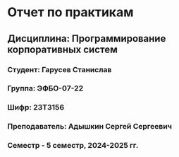 # Отчет по практикам
## Дисциплина: Программирование корпоративных систем
### Студент: Гарусев Станислав
### Группа: ЭФБО-07-22
### Шифр: 23Т3156
### Преподаватель: Адышкин Сергей Сергеевич
### Семестр - 5 семестр, 2024-2025 гг.
